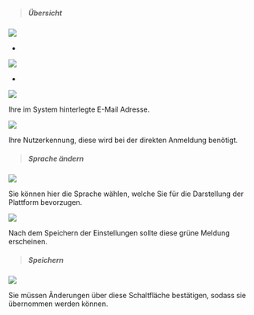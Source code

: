 
> ##### Übersicht #####

![](userA.png)

-

![](userB.png)

-

![](userC.png)

Ihre im System hinterlegte E-Mail Adresse.

![](userD.png)

Ihre Nutzerkennung, diese wird bei der direkten Anmeldung benötigt.

> ##### Sprache ändern #####

![](userE.png)

Sie können hier die Sprache wählen, welche Sie für die Darstellung der Plattform bevorzugen.

![](userG.png)

Nach dem Speichern der Einstellungen sollte diese grüne Meldung erscheinen.

> ##### Speichern #####

![](userF.png)

Sie müssen Änderungen über diese Schaltfläche bestätigen, sodass sie übernommen werden können.
